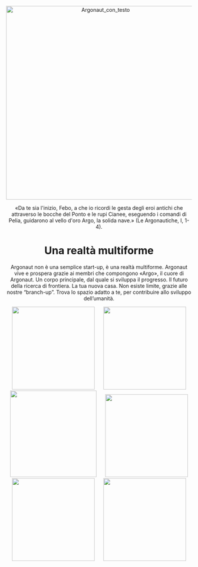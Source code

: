 <p align="center"><img width="524" height="524" alt="Argonaut_con_testo" src="https://github.com/user-attachments/assets/95917e93-0f4f-44d9-824f-f3d25f75c4e0" /></p>

<p align="center">«Da te sia l'inizio, Febo, a che io ricordi le gesta degli eroi antichi che attraverso le bocche del Ponto e le rupi Cianee, eseguendo i comandi di Pelia, guidarono al vello d'oro Argo, la solida nave.»
(Le Argonautiche, I, 1-4).</p>
<h1 align="center">Una realtà multiforme</h1>
<p align="center">Argonaut non è una semplice start-up, è una realtà multiforme.
Argonaut vive e prospera grazie ai membri che compongono «Argo»,
il cuore di Argonaut.
Un corpo principale, dal quale si sviluppa il progresso.
Il futuro della ricerca di frontiera.
La tua nuova casa.
Non esiste limite, grazie alle nostre “branch-up”.
Trova lo spazio adatto a te, per contribuire allo sviluppo dell’umanità.</p>
<p align="center">
  <img src="https://github.com/user-attachments/assets/89657241-d460-47ae-8613-7eaaae3938b1" width="224" height="224" style="display:inline-block; margin: 0 10px;" />
  <img src="https://github.com/user-attachments/assets/e520b215-a57b-41e3-a2e1-4d3cd24fe010" width="224" height="224" style="display:inline-block; margin: 0 10px;" />
  <img src="https://github.com/user-attachments/assets/1cd5c0f7-6a36-402d-9a0f-de4103c5067e" width="234" height="234" style="display:inline-block; margin: 0 10px;" />
  <img src="https://github.com/user-attachments/assets/b42a67d1-f35f-49e5-8253-060ded1fd55a" width="224" height="224" style="display:inline-block; margin: 0 10px;" />
  <img src="https://github.com/user-attachments/assets/0ee24e91-fceb-4238-a9a3-7557fc090fa2" width="224" height="224" style="display:inline-block; margin: 0 10px;" />
  <img src="https://github.com/user-attachments/assets/8b2a2616-7109-4936-a183-c721bfd20bda" width="224" height="224" style="display:inline-block; margin: 0 10px;" />
</p>

